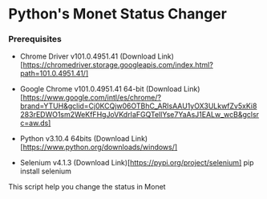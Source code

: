 # Python's Monet Status Changer

### Prerequisites
- Chrome Driver v101.0.4951.41 (Download Link)[https://chromedriver.storage.googleapis.com/index.html?path=101.0.4951.41/]

- Google Chrome v101.0.4951.41 64-bit (Download Link)[https://www.google.com/intl/es/chrome/?brand=YTUH&gclid=Cj0KCQjw06OTBhC_ARIsAAU1yOX3ULkwfZv5xKi8283rEDWO1sm2WeKfFHgJoVKdrIaFGQTellYse7YaAsJ1EALw_wcB&gclsrc=aw.ds]

- Python v3.10.4 64bits (Download Link)[https://www.python.org/downloads/windows/]

- Selenium v4.1.3 (Download Link)[https://pypi.org/project/selenium]
    pip install selenium

This script help you change the status in Monet